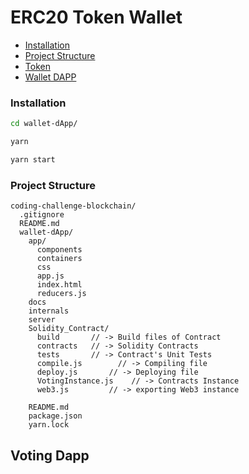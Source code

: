 # ERC20 Token Wallet

- [Installation](#installation)
- [Project Structure](#project-structure)
- [Token](#token)
- [Wallet DAPP](#wallet-dapp)


### Installation
```bash
cd wallet-dApp/
```
```bash
yarn
```
```bash
yarn start
```

### Project Structure

```
coding-challenge-blockchain/
  .gitignore
  README.md
  wallet-dApp/
    app/
      components
      containers
      css
      app.js
      index.html
      reducers.js
    docs
    internals
    server
    Solidity_Contract/
      build       // -> Build files of Contract
      contracts	  // -> Solidity Contracts
      tests       // -> Contract's Unit Tests
      compile.js	    // -> Compiling file
      deploy.js	      // -> Deploying file
      VotingInstance.js    // -> Contracts Instance
      web3.js         // -> exporting Web3 instance

    README.md
    package.json
    yarn.lock
```

## Voting Dapp